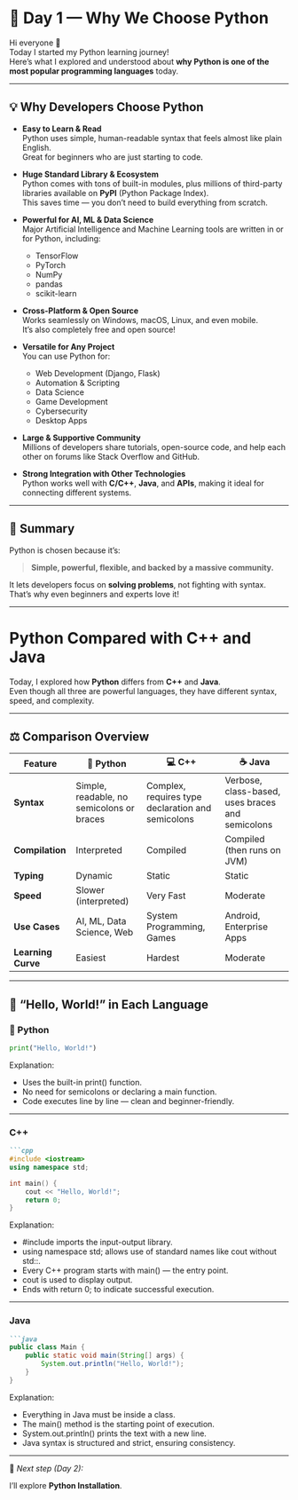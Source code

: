 # 🐍 Day 1 — Why We Choose Python

Hi everyone 👋  
Today I started my Python learning journey!  
Here’s what I explored and understood about **why Python is one of the most popular programming languages** today.

---

## 💡 Why Developers Choose Python

- **Easy to Learn & Read**  
  Python uses simple, human-readable syntax that feels almost like plain English.  
  Great for beginners who are just starting to code.

- **Huge Standard Library & Ecosystem**  
  Python comes with tons of built-in modules, plus millions of third-party libraries available on **PyPI** (Python Package Index).  
  This saves time — you don’t need to build everything from scratch.

- **Powerful for AI, ML & Data Science**  
  Major Artificial Intelligence and Machine Learning tools are written in or for Python, including:  
  - TensorFlow  
  - PyTorch  
  - NumPy  
  - pandas  
  - scikit-learn  

- **Cross-Platform & Open Source**  
  Works seamlessly on Windows, macOS, Linux, and even mobile.  
  It’s also completely free and open source!

- **Versatile for Any Project**  
  You can use Python for:  
  - Web Development (Django, Flask)  
  - Automation & Scripting  
  - Data Science  
  - Game Development  
  - Cybersecurity  
  - Desktop Apps  

- **Large & Supportive Community**  
  Millions of developers share tutorials, open-source code, and help each other on forums like Stack Overflow and GitHub.

- **Strong Integration with Other Technologies**  
  Python works well with **C/C++**, **Java**, and **APIs**, making it ideal for connecting different systems.

---

## 🚀 Summary

Python is chosen because it’s:
> **Simple, powerful, flexible, and backed by a massive community.**

It lets developers focus on **solving problems**, not fighting with syntax.  
That’s why even beginners and experts love it!

---

# Python Compared with C++ and Java

Today, I explored how **Python** differs from **C++** and **Java**.  
Even though all three are powerful languages, they have different syntax, speed, and complexity.

---

## ⚖️ Comparison Overview

| Feature | 🐍 Python | 💻 C++ | ☕ Java |
|----------|------------|--------|----------|
| **Syntax** | Simple, readable, no semicolons or braces | Complex, requires type declaration and semicolons | Verbose, class-based, uses braces and semicolons |
| **Compilation** | Interpreted | Compiled | Compiled (then runs on JVM) |
| **Typing** | Dynamic | Static | Static |
| **Speed** | Slower (interpreted) | Very Fast | Moderate |
| **Use Cases** | AI, ML, Data Science, Web | System Programming, Games | Android, Enterprise Apps |
| **Learning Curve** | Easiest | Hardest | Moderate |

---

## 🧠 “Hello, World!” in Each Language

### 🐍 Python

```python
print("Hello, World!")
```

Explanation:

- Uses the built-in print() function.
- No need for semicolons or declaring a main function.
- Code executes line by line — clean and beginner-friendly.

---

### C++

```markdown
```cpp
#include <iostream>
using namespace std;

int main() {
    cout << "Hello, World!";
    return 0;
}
```

Explanation:

- #include <iostream> imports the input-output library.
- using namespace std; allows use of standard names like cout without std::.
- Every C++ program starts with main() — the entry point.
- cout is used to display output.
- Ends with return 0; to indicate successful execution.

---

### Java

```markdown
```java
public class Main {
    public static void main(String[] args) {
        System.out.println("Hello, World!");
    }
}
```

Explanation:

- Everything in Java must be inside a class.
- The main() method is the starting point of execution.
- System.out.println() prints the text with a new line.
- Java syntax is structured and strict, ensuring consistency.

---

📘 *Next step (Day 2):*  

I’ll explore **Python Installation**.
